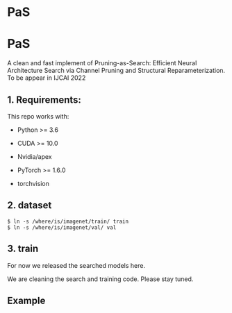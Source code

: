 # PaS
# PaS

A clean and fast implement of Pruning-as-Search: Efficient Neural Architecture Search via Channel Pruning and Structural Reparameterization. To be appear in IJCAI 2022

## 1. Requirements:
This repo works with:

* Python >= 3.6

* CUDA >= 10.0 

* Nvidia/apex

* PyTorch >= 1.6.0 

* torchvision

## 2. dataset 
```
$ ln -s /where/is/imagenet/train/ train
$ ln -s /where/is/imagenet/val/ val
```

## 3. train

For now we released the searched models here. 

We are cleaning the search and training code. Please stay tuned. 

## Example


